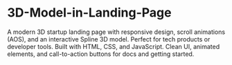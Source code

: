 # 3D-Model-in-Landing-Page
A modern 3D startup landing page with responsive design, scroll animations (AOS), and an interactive Spline 3D model. Perfect for tech products or developer tools. Built with HTML, CSS, and JavaScript. Clean UI, animated elements, and call-to-action buttons for docs and getting started.

